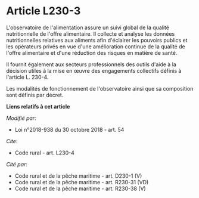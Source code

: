 # Article L230-3

L'observatoire de l'alimentation assure un suivi global de la qualité nutritionnelle de l'offre alimentaire. Il collecte et
analyse les données nutritionnelles relatives aux aliments afin d'éclairer les pouvoirs publics et les opérateurs privés en
vue d'une amélioration continue de la qualité de l'offre alimentaire et d'une réduction des risques en matière de santé. 

Il fournit également aux secteurs professionnels des outils d'aide à la décision utiles à la mise en œuvre des engagements
collectifs définis à l'article L. 230-4. 

Les modalités de fonctionnement de l'observatoire ainsi que sa composition sont définis par décret.

**Liens relatifs à cet article**

_Modifié par_:

  - Loi n°2018-938 du 30 octobre 2018 - art. 54

_Cite_:

  - Code rural - art. L230-4

_Cité par_:

  - Code rural et de la pêche maritime - art. D230-1 (V)
  - Code rural et de la pêche maritime - art. R230-31 (VD)
  - Code rural et de la pêche maritime - art. R230-38 (V)
